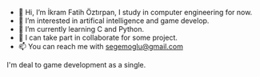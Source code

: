 - 👋 Hi, I’m İkram Fatih Öztırpan, I study in computer engineering for now.
- 👀 I’m interested in artifical intelligence and game develop.
- 🌱 I’m currently learning C and Python.
- 💞️ I can take part in collaborate for some project.
- 📫 You can reach me with segemoglu@gmail.com

I'm deal to game development as a single.

<!---
segemoglu/segemoglu is a ✨ special ✨ repository because its `README.md` (this file) appears on your GitHub profile.
You can click the Preview link to take a look at your changes.
--->
